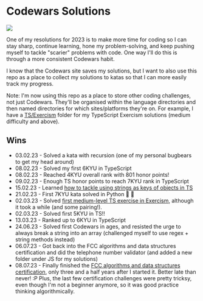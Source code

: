 # Codewars Solutions

![](https://www.codewars.com/users/lizkaufman/badges/large)

One of my resolutions for 2023 is to make more time for coding so I can stay sharp, continue learning, hone my problem-solving, and keep pushing myself to tackle "scarier" problems with code. One way I'll do this is through a more consistent Codewars habit.

I know that the Codewars site saves my solutions, but I want to also use this repo as a place to collect my solutions to katas so that I can more easily track my progress.

Note: I'm now using this repo as a place to store other coding challenges, not just Codewars. They'll be organised within the language directories and then named directories for which sites/platforms they're on. For example, I have a [TS/Exercism](TS/Exercism/) folder for my TypeScript Exercism solutions (medium difficulty and above).

## Wins

- 03.02.23 - Solved a kata with recursion (one of my personal bugbears to get my head around)
- 08.02.23 - Solved my first 6KYU in TypeScript
- 08.02.23 - Reached 4KYU overall rank with 801 honor points!
- 09.02.23 - Enough TS honor points to reach 7KYU rank in TypeScript
- 15.02.23 - Learned [how to tackle using strings as keys of objects in TS](https://stackoverflow.com/questions/57086672/element-implicitly-has-an-any-type-because-expression-of-type-string-cant-b)
- 21.02.23 - First 7KYU kata solved in Python 🐍 🥳
- 02.03.23 - Solved [first medium-level TS exercise in Exercism](TS/Exercism/01.03.23_grade-school.ts), although it took a while (and some pairing!).
- 02.03.23 - Solved first 5KYU in TS!!
- 13.03.23 - Ranked up to 6KYU in TypeScript
- 24.06.23 - Solved first Codewars in ages, and resisted the urge to always break a string into an array (challenged myself to use regex + string methods instead)
- 06.07.23 - Got back into the FCC algorithms and data structures certification and did the telephone number validator (and added a new folder under JS for my solutions)
- 08.07.23 - Finally finished the [FCC algorithms and data structures certification](https://www.freecodecamp.org/certification/liz_kaufman/javascript-algorithms-and-data-structures), only three and a half years after I started it. Better late than never! :P Plus, the last few certification challenges were pretty tricksy, even though I'm not a beginner anymore, so it was good practice thinking algorithmically.
